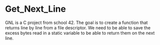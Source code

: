 # Get_Next_Line

GNL is a C project from school 42. The goal is to create a function that returns line by line from a file descriptor. 
We need to be able to save the excess bytes read in a static variable to be able to return them on the next line.
